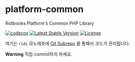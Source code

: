 # platform-common
Ridibooks Platform's Common PHP Library

[![codecov](https://codecov.io/gh/ridi/platform-common/branch/1.0.x/graph/badge.svg)](https://codecov.io/gh/ridi/platform-common)
[![Latest Stable Version](https://poser.pugx.org/ridibooks/platform-common/version)](https://packagist.org/packages/ridibooks/platform-common)
[![License](https://poser.pugx.org/ridibooks/platform-common/license)](https://packagist.org/packages/ridibooks/platform-common)

여기는 `ridi` 모노레포에 [Git Subrepo](https://github.com/ingydotnet/git-subrepo)
를 통해서 코드가 관리됩니다.

**Warning**
직접 commit하지 마세요.
